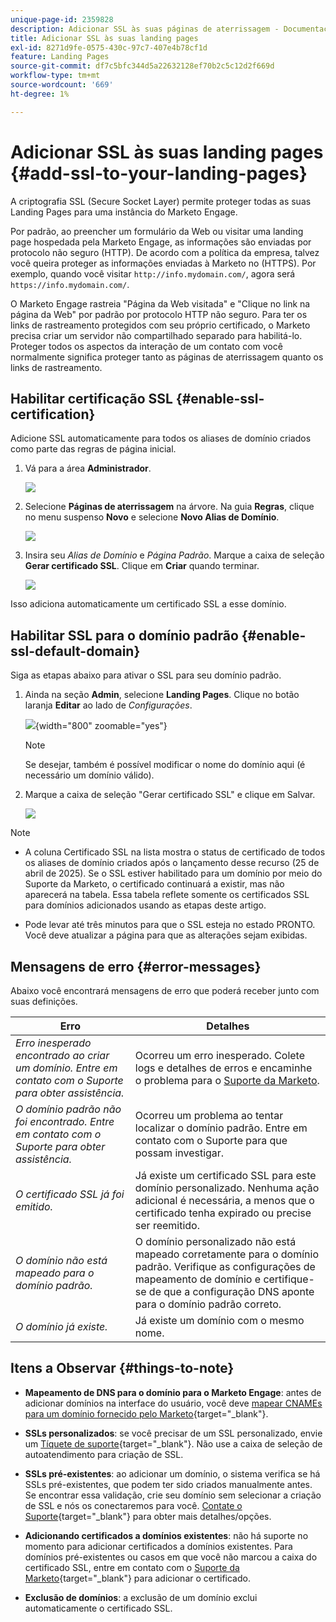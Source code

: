 ```yaml
---
unique-page-id: 2359828
description: Adicionar SSL às suas páginas de aterrissagem - Documentação do Marketo - Documentação do produto
title: Adicionar SSL às suas landing pages
exl-id: 8271d9fe-0575-430c-97c7-407e4b78cf1d
feature: Landing Pages
source-git-commit: df7c5bfc344d5a22632128ef70b2c5c12d2f669d
workflow-type: tm+mt
source-wordcount: '669'
ht-degree: 1%

---
```


# Adicionar SSL às suas landing pages {#add-ssl-to-your-landing-pages}

A criptografia SSL (Secure Socket Layer) permite proteger todas as suas Landing Pages para uma instância do Marketo Engage.

Por padrão, ao preencher um formulário da Web ou visitar uma landing page hospedada pela Marketo Engage, as informações são enviadas por protocolo não seguro (HTTP). De acordo com a política da empresa, talvez você queira proteger as informações enviadas à Marketo no (HTTPS). Por exemplo, quando você visitar `http://info.mydomain.com/`, agora será `https://info.mydomain.com/`.

O Marketo Engage rastreia &quot;Página da Web visitada&quot; e &quot;Clique no link na página da Web&quot; por padrão por protocolo HTTP não seguro. Para ter os links de rastreamento protegidos com seu próprio certificado, o Marketo precisa criar um servidor não compartilhado separado para habilitá-lo. Proteger todos os aspectos da interação de um contato com você normalmente significa proteger tanto as páginas de aterrissagem quanto os links de rastreamento.

## Habilitar certificação SSL {#enable-ssl-certification}

Adicione SSL automaticamente para todos os aliases de domínio criados como parte das regras de página inicial.

1. Vá para a área **Administrador**.

   ![](assets/add-ssl-to-your-landing-pages-1.png)

1. Selecione **Páginas de aterrissagem** na árvore. Na guia **Regras**, clique no menu suspenso **Novo** e selecione **Novo Alias de Domínio**.

   ![](assets/add-ssl-to-your-landing-pages-2.png)

1. Insira seu _Alias de Domínio_ e _Página Padrão_. Marque a caixa de seleção **Gerar certificado SSL**. Clique em **Criar** quando terminar.

   ![](assets/add-ssl-to-your-landing-pages-3.png)

Isso adiciona automaticamente um certificado SSL a esse domínio.

## Habilitar SSL para o domínio padrão {#enable-ssl-default-domain}

Siga as etapas abaixo para ativar o SSL para seu domínio padrão.

1. Ainda na seção **Admin**, selecione **Landing Pages**. Clique no botão laranja **Editar** ao lado de _Configurações_.

   ![](assets/add-ssl-to-your-landing-pages-4.png){width="800" zoomable="yes"}

   >[!NOTE]
   >
   >Se desejar, também é possível modificar o nome do domínio aqui (é necessário um domínio válido).

1. Marque a caixa de seleção &quot;Gerar certificado SSL&quot; e clique em Salvar.

   ![](assets/add-ssl-to-your-landing-pages-5.png)

>[!NOTE]
>
>* A coluna Certificado SSL na lista mostra o status de certificado de todos os aliases de domínio criados após o lançamento desse recurso (25 de abril de 2025). Se o SSL estiver habilitado para um domínio por meio do Suporte da Marketo, o certificado continuará a existir, mas não aparecerá na tabela. Essa tabela reflete somente os certificados SSL para domínios adicionados usando as etapas deste artigo.
>
>* Pode levar até três minutos para que o SSL esteja no estado PRONTO. Você deve atualizar a página para que as alterações sejam exibidas.

## Mensagens de erro {#error-messages}

Abaixo você encontrará mensagens de erro que poderá receber junto com suas definições.

<table><thead>
  <tr>
    <th>Erro</th>
    <th>Detalhes</th>
  </tr></thead>
<tbody>
  <tr>
    <td><i>Erro inesperado encontrado ao criar um domínio. Entre em contato com o Suporte para obter assistência.</i></td>
    <td>Ocorreu um erro inesperado. Colete logs e detalhes de erros e encaminhe o problema para o <a href="https://nation.marketo.com/t5/support/ct-p/Support" target="_blank">Suporte da Marketo</a>.</td>
  </tr>
  <tr>
    <td><i>O domínio padrão não foi encontrado. Entre em contato com o Suporte para obter assistência.</i></td>
    <td>Ocorreu um problema ao tentar localizar o domínio padrão. Entre em contato com o Suporte para que possam investigar.</td>
  </tr>
  <tr>
    <td><i>O certificado SSL já foi emitido.</i></td>
    <td>Já existe um certificado SSL para este domínio personalizado. Nenhuma ação adicional é necessária, a menos que o certificado tenha expirado ou precise ser reemitido.</td>
  </tr>
  <tr>
    <td><i>O domínio não está mapeado para o domínio padrão.</i></td>
    <td>O domínio personalizado não está mapeado corretamente para o domínio padrão. Verifique as configurações de mapeamento de domínio e certifique-se de que a configuração DNS aponte para o domínio padrão correto.</td>
  </tr>
  <tr>
    <td><i>O domínio já existe.</i></td>
    <td>Já existe um domínio com o mesmo nome.</td>
  </tr>
</tbody></table>

## Itens a Observar {#things-to-note}

* **Mapeamento de DNS para o domínio para o Marketo Engage**: antes de adicionar domínios na interface do usuário, você deve [mapear CNAMEs para um domínio fornecido pelo Marketo](https://experienceleague.adobe.com/en/docs/marketo/using/getting-started/initial-setup/setup-steps#customize-your-landing-page-urls-with-a-cname){target="_blank"}.

* **SSLs personalizados**: se você precisar de um SSL personalizado, envie um [Tíquete de suporte](https://nation.marketo.com/t5/support/ct-p/Support){target="_blank"}. Não use a caixa de seleção de autoatendimento para criação de SSL.

* **SSLs pré-existentes**: ao adicionar um domínio, o sistema verifica se há SSLs pré-existentes, que podem ter sido criados manualmente antes. Se encontrar essa validação, crie seu domínio sem selecionar a criação de SSL e nós os conectaremos para você. [Contate o Suporte](https://nation.marketo.com/t5/support/ct-p/Support){target="_blank"} para obter mais detalhes/opções.

* **Adicionando certificados a domínios existentes**: não há suporte no momento para adicionar certificados a domínios existentes. Para domínios pré-existentes ou casos em que você não marcou a caixa do certificado SSL, entre em contato com o [Suporte da Marketo](https://nation.marketo.com/t5/support/ct-p/Support){target="_blank"} para adicionar o certificado.

* **Exclusão de domínios**: a exclusão de um domínio exclui automaticamente o certificado SSL.
